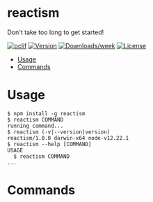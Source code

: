 reactism
========

Don&#39;t take too long to get started!

[![oclif](https://img.shields.io/badge/cli-oclif-brightgreen.svg)](https://oclif.io)
[![Version](https://img.shields.io/npm/v/reactism.svg)](https://npmjs.org/package/reactism)
[![Downloads/week](https://img.shields.io/npm/dw/reactism.svg)](https://npmjs.org/package/reactism)
[![License](https://img.shields.io/npm/l/reactism.svg)](https://github.com/gifaeriyanto/reactism/blob/master/package.json)

<!-- toc -->
* [Usage](#usage)
* [Commands](#commands)
<!-- tocstop -->
# Usage
<!-- usage -->
```sh-session
$ npm install -g reactism
$ reactism COMMAND
running command...
$ reactism (-v|--version|version)
reactism/1.0.0 darwin-x64 node-v12.22.1
$ reactism --help [COMMAND]
USAGE
  $ reactism COMMAND
...
```
<!-- usagestop -->
# Commands
<!-- commands -->

<!-- commandsstop -->
